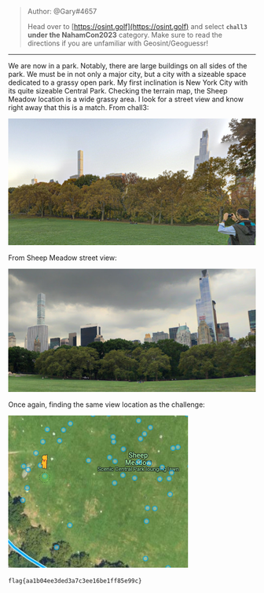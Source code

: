 >Author: @Gary#4657  
>  
>Head over to [https://osint.golf](https://osint.golf) and select **`chall3` under the NahamCon2023** category. Make sure to read the directions if you are unfamiliar with Geosint/Geoguessr!
----------------------------------
We are now in a park. Notably, there are large buildings on all sides of the park. We must be in not only a major city, but a city with a sizeable space dedicated to a grassy open park. My first inclination is New York City with its quite sizeable Central Park. Checking the terrain map, the Sheep Meadow location is a wide grassy area. I look for a street view and know right away that this is a match.
From chall3:

![Pasted image 20230615170757.png](https://github.com/spencerja/NahamConCTF_2023_Writeup/blob/main/OSINT/Images/Pasted%20image%2020230615170757.png)

From Sheep Meadow street view:

![Pasted image 20230615170908.png](https://github.com/spencerja/NahamConCTF_2023_Writeup/blob/main/OSINT/Images/Pasted%20image%2020230615170908.png)

Once again, finding the same view location as the challenge:

![Pasted image 20230615171150.png](https://github.com/spencerja/NahamConCTF_2023_Writeup/blob/main/OSINT/Images/Pasted%20image%2020230615171150.png)



`flag{aa1b04ee3ded3a7c3ee16be1ff85e99c}`
